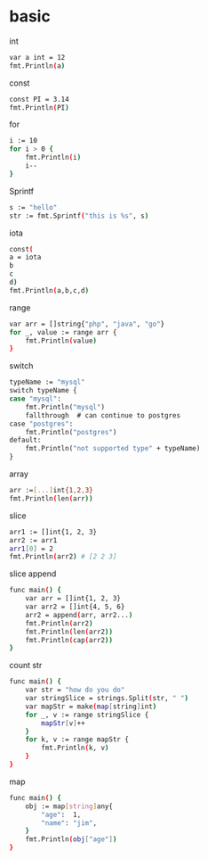 # basic

int

```sh
var a int = 12
fmt.Println(a)
```

const 

```sh
const PI = 3.14
fmt.Println(PI)
```


for

```sh
i := 10
for i > 0 {
    fmt.Println(i)
    i--
}
```

Sprintf

```sh
s := "hello"
str := fmt.Sprintf("this is %s", s)
```

iota

```sh
const(
a = iota
b
c
d)
fmt.Println(a,b,c,d)  
```

range

```sh
var arr = []string{"php", "java", "go"}
for _, value := range arr {
    fmt.Println(value)
}
```

switch

```sh
typeName := "mysql"
switch typeName {
case "mysql":
    fmt.Println("mysql")
    fallthrough  # can continue to postgres
case "postgres":
    fmt.Println("postgres")
default:
    fmt.Println("not supported type" + typeName)
}
```

array

```sh
arr :=[...]int{1,2,3}
fmt.Println(len(arr))
```

slice

```sh
arr1 := []int{1, 2, 3}
arr2 := arr1
arr1[0] = 2
fmt.Println(arr2) # [2 2 3]

```

slice append

```sh
func main() {
	var arr = []int{1, 2, 3}
	var arr2 = []int{4, 5, 6}
	arr2 = append(arr, arr2...)
	fmt.Println(arr2)
	fmt.Println(len(arr2))
	fmt.Println(cap(arr2))
}
```

count str

```sh
func main() {
	var str = "how do you do"
	var stringSlice = strings.Split(str, " ")
	var mapStr = make(map[string]int)
	for _, v := range stringSlice {
		mapStr[v]++
	}
	for k, v := range mapStr {
		fmt.Println(k, v)
	}
}
```

map

```sh
func main() {
	obj := map[string]any{
		"age":  1,
		"name": "jim",
	}
	fmt.Println(obj["age"])
}
```